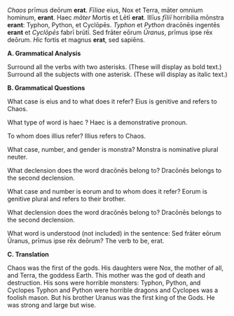 *Chaos* prīmus deōrum **erat**. 
*Fīliae* eius, Nox et Terra, māter omnium hominum, **erant**. 
Haec *māter* Mortis et Lētī **erat**. 
Illīus *fīliī* horribilia mōnstra **erant**: Typhon, Python, et Cyclōpēs. 
*Typhon* et *Python* dracōnēs ingentēs **erant** et *Cyclōpēs* fabrī brūtī. 
Sed frāter eōrum *Ūranus*, prīmus ipse rēx deōrum. 
*Hic* fortis et magnus **erat**, sed sapiēns.

**A. Grammatical Analysis**

Surround all the verbs with two asterisks. (These will display as bold text.) Surround all the subjects with one asterisk. (These will display as italic text.)

**B. Grammatical Questions**

What case is eius and to what does it refer?
  Eius is genitive and refers to Chaos.
  
What type of word is haec ?
  Haec is a demonstrative pronoun.
  
To whom does illius refer?
  Illius refers to Chaos.
  
What case, number, and gender is monstra?
  Monstra is nominative plural neuter.
  
What declension does the word dracōnēs belong to?
  Dracōnēs belongs to the second declension.
  
What case and number is eorum and to whom does it refer?
  Eorum is genitive plural and refers to their brother.
  
What declension does the word dracōnēs belong to?
  Dracōnēs belongs to the second declension.
  
What word is understood (not included) in the sentence: Sed frāter eōrum Ūranus, prīmus ipse rēx deōrum?
  The verb to be, erat.

**C. Translation**

Chaos was the first of the gods. 
His daughters were Nox, the mother of all, and Terra, the goddess Earth.
This mother was the god of death and destruction.
His sons were horrible monsters: Typhon, Python, and Cyclopes
Typhon and Python were horrible dragons and Cyclopes was a foolish mason.
But his brother Uranus was the first king of the Gods.
He was strong and large but wise.
